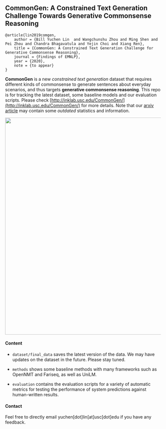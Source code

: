 ## CommonGen: A Constrained Text Generation Challenge Towards Generative Commonsense Reasoning


```
@article{lin2019comgen,
    author = {Bill Yuchen Lin  and Wangchunshu Zhou and Ming Shen and Pei Zhou and Chandra Bhagavatula and Yejin Choi and Xiang Ren},
    title = {CommonGen: A Constrained Text Generation Challenge for Generative Commonsense Reasoning},
    journal = {Findings of EMNLP},
    year = {2020},
    note = {to appear}
}
```


**CommonGen** is a new _constrained text generation_ dataset that requires different kinds of commonsense to generate sentences about everyday scenarios, and thus targets **generative commonsense reasoning**. This repo is for tracking the latest dataset, some baseline models and our evaluation scripts. Please check [http://inklab.usc.edu/CommonGen/](http://inklab.usc.edu/CommonGen/) for more details. Note that our [arxiv article](https://arxiv.org/abs/1911.03705) may contain some _outdated_ statistics and information.


<img src="http://inklab.usc.edu/CommonGen/intro.png" width="700">

#### Content

- `dataset/final_data` saves the latest version of the data. We may have updates on the dataset in the future. Please stay tuned.

- `methods` shows some baseline methods with many frameworks such as OpenNMT and Fariseq, as well as UniLM.

- `evaluation` contains the evaluation scripts for a variety of automatic metrics for testing the performance of system predictions against human-written results.




#### Contact

Feel free to directly email yuchen[dot]lin[at]usc[dot]edu if you have any feedback. 
